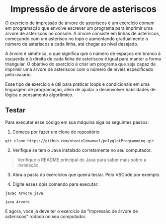 <h1 align="center">Impressão de árvore de  asteriscos</h1>

O exercício de impressão de árvore de asteriscos é um exercício comum em programação que envolve escrever um programa para imprimir uma árvore de asteriscos no console. A árvore consiste em linhas de asteriscos, começando com um asterisco no topo e aumentando gradualmente o número de asteriscos a cada linha, até chegar ao nível desejado.

A árvore é simétrica, o que significa que o número de espaços em branco à esquerda e à direita de cada linha de asteriscos é igual para manter a forma triangular. O objetivo do exercício é criar um programa que seja capaz de imprimir uma árvore de asteriscos com o número de níveis especificado pelo usuário.

Esse tipo de exercício é útil para praticar loops e condicionais em uma linguagem de programação, além de ajudar a desenvolver habilidades de lógica e pensamento algorítmico.


## Testar

Para executar esse código em sua máquina siga os seguintes passos:

1.  Começa por fazer um clone do repositório
```
git clone https://github.com/otonielemanuel/polyglotProgramming.git
```
2.  Verifique se tem o Java instalado corretamente no seu computador.

> Verifique o README principal do Java para saber mais sobre a instalação.

3.  Abra a pasta do exercícios que queira testar. Pelo VSCode por exemplo.

4.  Digite esses dois comando para executar:

```
javac Arvore.java
```

```
java Arvore
```
E agora, você já deve ter o exercício da "Impressão de árvore de  asteriscos" rodado no seu computador.
